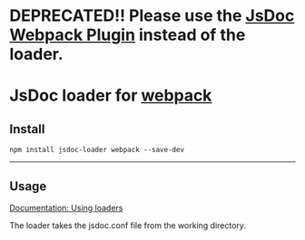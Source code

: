# DEPRECATED!! Please use the [JsDoc Webpack Plugin](https://github.com/tfiwm/jsdoc-webpack-plugin) instead of the loader.
# JsDoc loader for [webpack](http://webpack.github.io/)

## Install

`npm install jsdoc-loader webpack --save-dev`

---

## Usage

[Documentation: Using loaders](http://webpack.github.io/docs/using-loaders.html)

The loader takes the jsdoc.conf file from the working directory.
